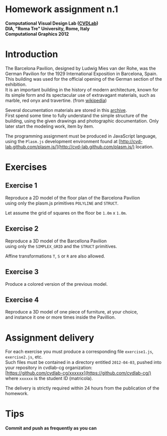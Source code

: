 # Homework assignment n.1
**Computational Visual Design Lab ([CVDLab](https://github.com/cvd-lab))**  
**DIA, "Roma Tre" University, Rome, Italy**  
**Computational Graphics 2012**  

# Introduction

The Barcelona Pavilion, designed by Ludwig Mies van der Rohe, was the German Pavilion for the 1929 International Exposition in Barcelona, Spain. This building was used for the official opening of the German section of the exhibition.   
It is an important building in the history of modern architecture, known for its simple form and its spectacular use of extravagant materials, such as marble, red onyx and travertine. (from [wikipedia](http://en.wikipedia.org/wiki/Barcelona_Pavilion))    

Several documentation materials are stored in this [archive](https://github.com/cvdlab-cg/homework1/blob/master/barcelona_pavilion.zip?raw=true).  
First spend some time to fully understand the simple structure of the building, using the given drawings and photographic documentation. Only later start the modeling work, item by item.   

The programming assignment must be produced in JavaScript language,  
using the `Plasm.js` development environment found at [http://cvd-lab.github.com/plasm.js/](http://cvd-lab.github.com/plasm.js/) location.  


# Exercises

## Exercise 1

Reproduce a 2D model of the floor plan of the Barcelona Pavilion  
using only the plasm.js primitives `POLYLINE` and `STRUCT`.

Let assume the grid of squares on the floor be `1.0m` x `1.0m`.

## Exercise 2

Reproduce a 3D model of the Barcellona Pavilion  
using only  the `SIMPLEX_GRID` and the `STRUCT` primitives.  

Affine transformations `T`,  `S` or  `R` are also allowed. 

## Exercise 3

Produce a colored version of the previous model.

## Exercise 4

Reproduce a 3D model of one piece of furniture, at your choice,  
and instance it one or more times inside the Pavillion.

# Assignment delivery

For each exercise you must produce a corresponding file `exercise1.js`, `exercise2.js`, etc.  
Such files must be contained in a directory entitled `2012-04-03`, pushed into your repository in cvdlab-cg organization:  
[https://github.com/cvdlab-cg/xxxxxx](https://github.com/cvdlab-cg/) where `xxxxxx` is the student ID  (matricola). 

The delivery is strictly required within 24 hours from the publication of the homework.

# Tips

#### Commit and push as frequently as you can
